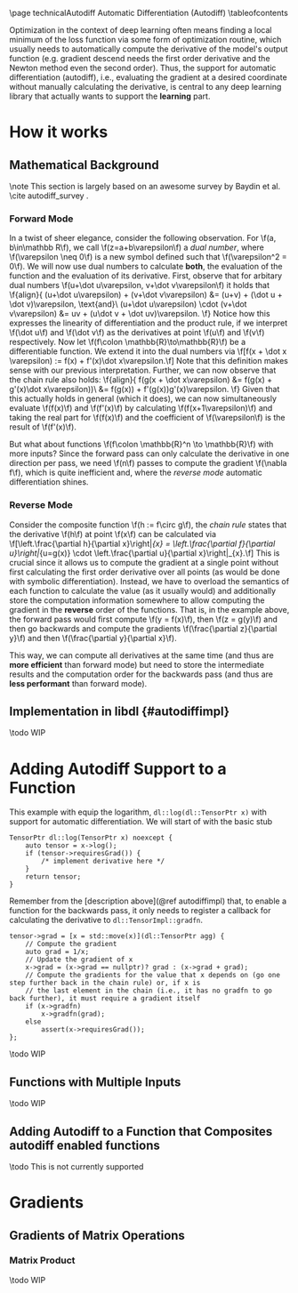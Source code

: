 \page technicalAutodiff Automatic Differentiation (Autodiff)
\tableofcontents

Optimization in the context of deep learning often means finding a local minimum of the loss function via some form of
optimization routine, which usually needs to automatically compute the derivative of the model's output function (e.g.
gradient descend needs the first order derivative and the Newton method even the second order). Thus, the support for
automatic differentiation (autodiff), i.e., evaluating the gradient at a desired coordinate without manually calculating
the derivative, is central to any deep learning library that actually wants to support the **learning** part.


# How it works
## Mathematical Background
\note This section is largely based on an awesome survey by Baydin et al. \cite autodiff_survey .
### Forward Mode
In a twist of sheer elegance, consider the following observation. For \f(a, b\in\mathbb R\f), we call
\f(z=a+b\varepsilon\f) a *dual number*, where \f(\varepsilon \neq 0\f) is a new symbol defined such that
\f(\varepsilon^2 = 0\f). We will now use dual numbers to calculate **both**, the evaluation of the function and the
evaluation of its derivative. First, observe that for arbitary dual numbers
\f(u+\dot u\varepsilon, v+\dot v\varepsilon\f) it holds that
\f{align}{
    (u+\dot u\varepsilon) + (v+\dot v\varepsilon) &= (u+v) + (\dot u + \dot v)\varepsilon, \text{and}\\
    (u+\dot u\varepsilon) \cdot (v+\dot v\varepsilon) &= uv + (u\dot v + \dot uv)\varepsilon.
\f}
Notice how this expresses the linearity of differentiation and the product rule, if we interpret \f(\dot u\f) and
\f(\dot v\f) as the derivatives at point \f(u\f) and \f(v\f) respectively. Now let \f(f\colon \mathbb{R}\to\mathbb{R}\f)
be a differentiable function. We extend it into the dual numbers via
\f[f(x + \dot x \varepsilon) := f(x) + f'(x)\dot x\varepsilon.\f]
Note that this definition makes sense with our previous interpretation. Further, we can now observe that the chain rule
also holds:
\f{align}{
    f(g(x + \dot x\varepsilon) &= f(g(x) + g'(x)\dot x\varepsilon))\\
        &= f(g(x)) + f'(g(x))g'(x)\varepsilon.
\f}
Given that this actually holds in general (which it does), we can now simultaneously evaluate \f(f(x)\f) and \f(f'(x)\f)
by calculating \f(f(x+1\varepsilon)\f) and taking the real part for \f(f(x)\f) and the coefficient of \f(\varepsilon\f)
is the result of \f(f'(x)\f).

But what about functions \f(f\colon \mathbb{R}^n \to \mathbb{R}\f) with more inputs? Since the forward pass can only
calculate the derivative in one direction per pass, we need \f(n\f) passes to compute the gradient \f(\nabla f\f), which
is quite inefficient and, where the *reverse mode* automatic differentiation shines.

### Reverse Mode
Consider the composite function \f(h := f\circ g\f), the *chain rule* states that the derivative \f(h\f) at point
\f(x\f) can be calculated via
\f[\left.\frac{\partial h}{\partial x}\right|_{x} = \left.\frac{\partial f}{\partial u}\right|_{u=g(x)} \cdot \left.\frac{\partial u}{\partial x}\right|_{x}.\f]
This is crucial since it allows us to compute the gradient at a single point without first calculating the first order
derivative over all points (as would be done with symbolic differentiation). Instead, we have to overload the semantics
of each function to calculate the value (as it usually would) and additionally store the computation information
somewhere to allow computing the gradient in the **reverse** order of the functions. That is, in the example above, the
forward pass would first compute \f(y = f(x)\f), then \f(z = g(y)\f) and then go backwards and compute the gradients
\f(\frac{\partial z}{\partial y}\f) and then \f(\frac{\partial y}{\partial x}\f).

This way, we can compute all derivatives at the same time (and thus are **more efficient** than forward mode) but need to
store the intermediate results and the computation order for the backwards pass (and thus are **less performant** than
forward mode).

## Implementation in libdl      {#autodiffimpl}
\todo WIP


# Adding Autodiff Support to a Function
This example with equip the logarithm, `dl::log(dl::TensorPtr x)` with support for automatic differentiation. We will
start of with the basic stub
```{cpp}
TensorPtr dl::log(TensorPtr x) noexcept {
    auto tensor = x->log();
    if (tensor->requiresGrad()) {
	    /* implement derivative here */
    }
	return tensor;
}
```
Remember from the [description above](@ref autodiffimpl) that, to enable a function for the backwards pass, it only
needs to register a callback for calculating the derivative to `dl::TensorImpl::gradfn`.
```{cpp}
tensor->grad = [x = std::move(x)](dl::TensorPtr agg) {
    // Compute the gradient
    auto grad = 1/x;
    // Update the gradient of x
    x->grad = (x->grad == nullptr)? grad : (x->grad + grad);
    // Compute the gradients for the value that x depends on (go one step further back in the chain rule) or, if x is
    // the last element in the chain (i.e., it has no gradfn to go back further), it must require a gradient itself
    if (x->gradfn)
        x->gradfn(grad);
    else
        assert(x->requiresGrad());
};
```
\todo WIP

## Functions with Multiple Inputs
\todo WIP

## Adding Autodiff to a Function that Composites autodiff enabled functions
\todo This is not currently supported


# Gradients
## Gradients of Matrix Operations
### Matrix Product
\todo WIP